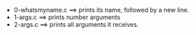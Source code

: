 - 0-whatsmyname.c ==>	 prints its name, followed by a new line.
- 1-args.c ==>	 prints number arguments
- 2-args.c ==>	  prints all arguments it receives.

